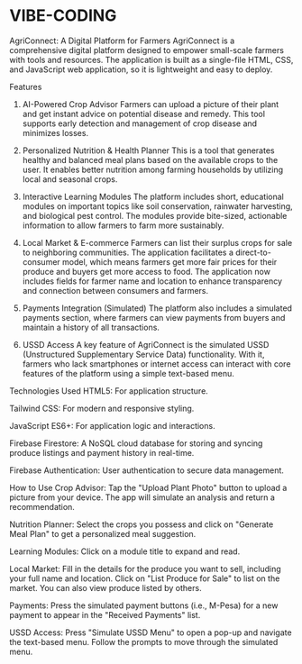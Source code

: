 # VIBE-CODING
AgriConnect: A Digital Platform for Farmers
AgriConnect is a comprehensive digital platform designed to empower small-scale farmers with tools and resources. The application is built as a single-file HTML, CSS, and JavaScript web application, so it is lightweight and easy to deploy.

Features
1. AI-Powered Crop Advisor
Farmers can upload a picture of their plant and get instant advice on potential disease and remedy. This tool supports early detection and management of crop disease and minimizes losses.

2. Personalized Nutrition & Health Planner
This is a tool that generates healthy and balanced meal plans based on the available crops to the user. It enables better nutrition among farming households by utilizing local and seasonal crops.

3. Interactive Learning Modules
The platform includes short, educational modules on important topics like soil conservation, rainwater harvesting, and biological pest control. The modules provide bite-sized, actionable information to allow farmers to farm more sustainably.

4. Local Market & E-commerce
Farmers can list their surplus crops for sale to neighboring communities. The application facilitates a direct-to-consumer model, which means farmers get more fair prices for their produce and buyers get more access to food. The application now includes fields for farmer name and location to enhance transparency and connection between consumers and farmers. 

5. Payments Integration (Simulated)
The platform also includes a simulated payments section, where farmers can view payments from buyers and maintain a history of all transactions.

6. USSD Access
A key feature of AgriConnect is the simulated USSD (Unstructured Supplementary Service Data) functionality. With it, farmers who lack smartphones or internet access can interact with core features of the platform using a simple text-based menu.

Technologies Used
HTML5: For application structure.

Tailwind CSS: For modern and responsive styling.

JavaScript ES6+: For application logic and interactions.

Firebase Firestore: A NoSQL cloud database for storing and syncing produce listings and payment history in real-time.

Firebase Authentication: User authentication to secure data management.

How to Use
Crop Advisor: Tap the "Upload Plant Photo" button to upload a picture from your device. The app will simulate an analysis and return a recommendation.

Nutrition Planner: Select the crops you possess and click on "Generate Meal Plan" to get a personalized meal suggestion. 

Learning Modules: Click on a module title to expand and read.

Local Market: Fill in the details for the produce you want to sell, including your full name and location. Click on "List Produce for Sale" to list on the market. You can also view produce listed by others.

Payments: Press the simulated payment buttons (i.e., M-Pesa) for a new payment to appear in the "Received Payments" list.

USSD Access: Press "Simulate USSD Menu" to open a pop-up and navigate the text-based menu. Follow the prompts to move through the simulated menu.

